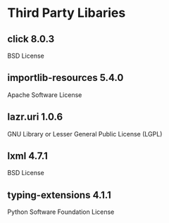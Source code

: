 # Third Party Libaries

## click 8.0.3
BSD License

## importlib-resources 5.4.0
Apache Software License

## lazr.uri 1.0.6
GNU Library or Lesser General Public License (LGPL)

## lxml 4.7.1
BSD License

## typing-extensions 4.1.1
Python Software Foundation License
